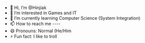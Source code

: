 - 👋 Hi, I’m @Hinjiak
- 👀 I’m interested in Games and IT
- 🌱 I’m currently learning Computer Science (System Integration)
- 📫 How to reach me ----
- 😄 Pronouns: Normal (He/Him
- ⚡ Fun fact: I like to troll 

<!---
Hinjiak/Hinjiak is a ✨ special ✨ repository because its `README.md` (this file) appears on your GitHub profile.
You can click the Preview link to take a look at your changes.
--->
